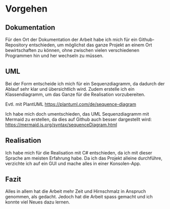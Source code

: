 # Vorgehen

## Dokumentation

Für den Ort der Dokumentation der Arbeit habe ich mich für ein Github-Repository entschieden,
um möglichst das ganze Projekt an einem Ort bewirtschaften zu können, ohne zwischen vielen verschiedenen
Programmen hin und her wechseln zu müssen.

## UML

Bei der Form entscheide ich mich für ein Sequenzdiagramm, da dadurch der Ablauf sehr klar und übersichtlich wird.
Zudem erstelle ich ein Klassendiagramm, um das Ganze für die Realisation vorzubereiten.

Evtl. mit PlantUML https://plantuml.com/de/sequence-diagram

Ich habe mich doch umentschieden, das UML Sequenzdiagramm mit Mermaid zu erstellen, da dies auf Github auch besser
dargestellt wird: https://mermaid.js.org/syntax/sequenceDiagram.html

## Realisation

Ich habe mich für die Realisation mit C# entschieden, da ich mit dieser Sprache am meisten Erfahrung habe. Da ich
das Projekt alleine durchführe, verzichte ich auf ein GUI und mache alles in einer Konsolen-App.

## Fazit

Alles in allem hat die Arbeit mehr Zeit und Hirnschmalz in Anspruch genommen, als gedacht. Jedoch hat die Arbeit spass gemacht und ich konnte viel Neues dazu lernen.
